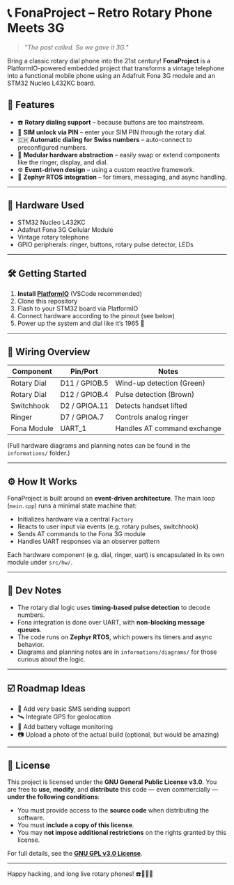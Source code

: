 # 📞 FonaProject – Retro Rotary Phone Meets 3G
> *"The past called. So we gave it 3G."*

Bring a classic rotary dial phone into the 21st century! **FonaProject** is a PlatformIO-powered embedded project that transforms a vintage telephone into a functional mobile phone using an Adafruit Fona 3G module and an STM32 Nucleo L432KC board.

## 🚀 Features

- ☎️ **Rotary dialing support** – because buttons are too mainstream.
- 🔐 **SIM unlock via PIN** – enter your SIM PIN through the rotary dial.
- 🇨🇭 **Automatic dialing for Swiss numbers** – auto-connect to preconfigured numbers.
- 🔁 **Modular hardware abstraction** – easily swap or extend components like the ringer, display, and dial.
- ⚙️ **Event-driven design** – using a custom reactive framework.
- 🧪 **Zephyr RTOS integration** – for timers, messaging, and async handling.

---

## 🔧 Hardware Used

- STM32 Nucleo L432KC
- Adafruit Fona 3G Cellular Module
- Vintage rotary telephone
- GPIO peripherals: ringer, buttons, rotary pulse detector, LEDs

---

## 🛠 Getting Started

1. **Install [PlatformIO](https://platformio.org/)** (VSCode recommended)
2. Clone this repository
3. Flash to your STM32 board via PlatformIO
4. Connect hardware according to the pinout (see below)
5. Power up the system and dial like it’s 1965 🚀

---

## 🔌 Wiring Overview

| Component     | Pin/Port       | Notes                       |
|---------------|----------------|-----------------------------|
| Rotary Dial   | D11 / GPIOB.5  | Wind-up detection (Green)   |
| Rotary Dial   | D12 / GPIOB.4  | Pulse detection (Brown)     |
| Switchhook    | D2  / GPIOA.11 | Detects handset lifted      |
| Ringer        | D7  / GPIOA.7  | Controls analog ringer      |
| Fona Module   | UART_1         | Handles AT command exchange |

(Full hardware diagrams and planning notes can be found in the `informations/` folder.)

---

## ⚙️ How It Works

FonaProject is built around an **event-driven architecture**. The main loop (`main.cpp`) runs a minimal state machine that:

- Initializes hardware via a central `Factory`
- Reacts to user input via events (e.g. rotary pulses, switchhook)
- Sends AT commands to the Fona 3G module
- Handles UART responses via an observer pattern

Each hardware component (e.g. dial, ringer, uart) is encapsulated in its own module under `src/hw/`.

---

## 🧠 Dev Notes

- The rotary dial logic uses **timing-based pulse detection** to decode numbers.
- Fona integration is done over UART, with **non-blocking message queues**.
- The code runs on **Zephyr RTOS**, which powers its timers and async behavior.
- Diagrams and planning notes are in `informations/diagrams/` for those curious about the logic.

---

## ☑️ Roadmap Ideas

- 📱 Add very basic SMS sending support
- 🛰️ Integrate GPS for geolocation
- 🔋 Add battery voltage monitoring
- 📷 Upload a photo of the actual build (optional, but would be amazing)

---

## 📜 License

This project is licensed under the **GNU General Public License v3.0**.
You are free to **use**, **modify**, and **distribute** this code — even commercially — **under the following conditions**:

- You must provide access to the **source code** when distributing the software.
- You must **include a copy of this license**.
- You may **not impose additional restrictions** on the rights granted by this license.

For full details, see the [**GNU GPL v3.0 License**](./LICENSE).

---

Happy hacking, and long live rotary phones! ☎️👨‍🔧✨